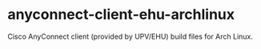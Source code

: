 # anyconnect-client-ehu-archlinux
Cisco AnyConnect client (provided by UPV/EHU) build files for Arch Linux.
